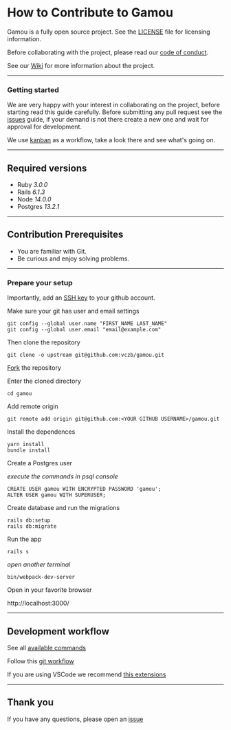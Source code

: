 # How to Contribute to Gamou

Gamou is a fully open source project. See the [LICENSE](./LICENSE) file for licensing information.

Before collaborating with the project, please read our [code of conduct](./CODE_OF_CONDUCT.md).

See our [Wiki](https://github.com/vczb/gamou/wiki) for more information about the project.

---

### Getting started

We are very happy with your interest in collaborating on the project, before starting read this guide carefully. Before submitting any pull request see the [issues](https://github.com/vczb/gamou/issues) guide, if your demand is not there create a new one and wait for approval for development.

We use [kanban](https://github.com/vczb/gamou/projects/1) as a workflow, take a look there and see what's going on.

---

## Required versions

- Ruby _3.0.0_
- Rails _6.1.3_
- Node _14.0.0_
- Postgres _13.2.1_

---

## Contribution Prerequisites

- You are familiar with Git.
- Be curious and enjoy solving problems.

---

### Prepare your setup

Importantly, add an [SSH key](https://help.github.com/en/articles/generating-a-new-ssh-key-and-adding-it-to-the-ssh-agent) to your github account.

Make sure your git has user and email settings

```
git config --global user.name "FIRST_NAME LAST_NAME"
git config --global user.email "email@example.com"
```

Then clone the repository

```
git clone -o upstream git@github.com:vczb/gamou.git
```

[Fork](https://docs.github.com/en/github/getting-started-with-github/quickstart/fork-a-repo) the repository

Enter the cloned directory

```
cd gamou
```

Add remote origin

```
git remote add origin git@github.com:<YOUR GITHUB USERNAME>/gamou.git
```

Install the dependences

```
yarn install
bundle install
```

Create a Postgres user

_execute the commands in psql console_

```
CREATE USER gamou WITH ENCRYPTED PASSWORD 'gamou';
ALTER USER gamou WITH SUPERUSER;
```

Create database and run the migrations

```
rails db:setup
rails db:migrate
```

Run the app

```
rails s
```

_open another terminal_

```
bin/webpack-dev-server
```

Open in your favorite browser

http://localhost:3000/

---

## Development workflow

See all [available commands](https://github.com/vczb/gamou/wiki/Available-commands)

Follow this [git workflow](https://github.com/vczb/gamou/wiki/Git-workflow)

If you are using VSCode we recommend [this extensions](https://github.com/vczb/gamou/wiki/Recommended-extensions-for-VSCode)

---

## Thank you

If you have any questions, please open an [issue](https://github.com/vczb/gamou/issues)

